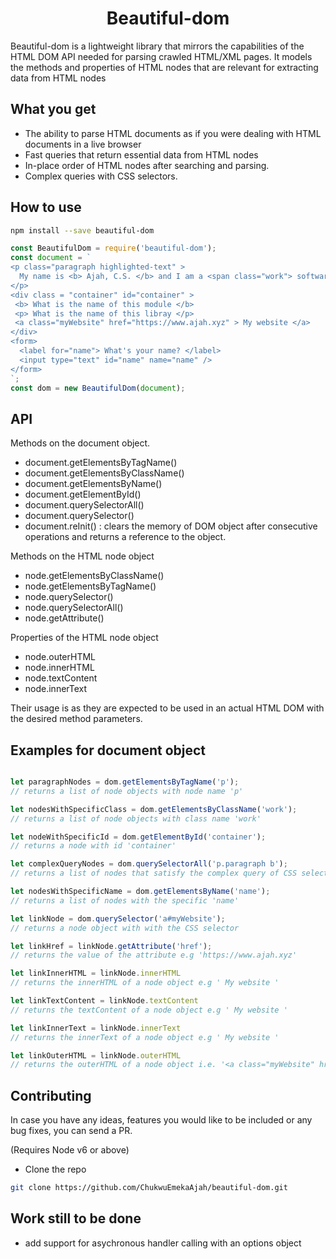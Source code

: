 <h1 align="center">Beautiful-dom</h1>

Beautiful-dom is a lightweight library that mirrors the capabilities of the HTML DOM API needed for parsing crawled HTML/XML pages. It models the methods and properties of HTML nodes that are relevant for extracting data from HTML nodes


## What you get
- The ability to parse HTML documents as if you were dealing with HTML documents in a live browser
- Fast queries that return essential data from HTML nodes
- In-place order of HTML nodes after searching and parsing.
- Complex queries with CSS selectors.
## How to use
```bash
npm install --save beautiful-dom
```

```js
const BeautifulDom = require('beautiful-dom');
const document = `
<p class="paragraph highlighted-text" >
  My name is <b> Ajah, C.S. </b> and I am a <span class="work"> software developer </span>
</p>
<div class = "container" id="container" >
 <b> What is the name of this module </b>
 <p> What is the name of this libray </p>
 <a class="myWebsite" href="https://www.ajah.xyz" > My website </a>
</div>
<form>
  <label for="name"> What's your name? </label>
  <input type="text" id="name" name="name" />
</form>
`;
const dom = new BeautifulDom(document);
```

## API 
Methods on the document object.
- document.getElementsByTagName()
- document.getElementsByClassName()
- document.getElementsByName()
- document.getElementById()
- document.querySelectorAll()
- document.querySelector()
- document.reInit() : clears the memory of DOM object after consecutive operations and returns a reference to the object.

Methods on the HTML node object
- node.getElementsByClassName()
- node.getElementsByTagName()
- node.querySelector()
- node.querySelectorAll()
- node.getAttribute()

Properties of the HTML node object
- node.outerHTML
- node.innerHTML
- node.textContent
- node.innerText

Their usage is as they are expected to be used in an actual HTML DOM with the desired method parameters.

## Examples for document object

```js

let paragraphNodes = dom.getElementsByTagName('p');
// returns a list of node objects with node name 'p'

let nodesWithSpecificClass = dom.getElementsByClassName('work');
// returns a list of node objects with class name 'work'

let nodeWithSpecificId = dom.getElementById('container');
// returns a node with id 'container'

let complexQueryNodes = dom.querySelectorAll('p.paragraph b');
// returns a list of nodes that satisfy the complex query of CSS selectors

let nodesWithSpecificName = dom.getElementsByName('name');
// returns a list of nodes with the specific 'name'

let linkNode = dom.querySelector('a#myWebsite');
// returns a node object with with the CSS selector

let linkHref = linkNode.getAttribute('href');
// returns the value of the attribute e.g 'https://www.ajah.xyz'

let linkInnerHTML = linkNode.innerHTML
// returns the innerHTML of a node object e.g ' My website '

let linkTextContent = linkNode.textContent 
// returns the textContent of a node object e.g ' My website '

let linkInnerText = linkNode.innerText
// returns the innerText of a node object e.g ' My website '

let linkOuterHTML = linkNode.outerHTML
// returns the outerHTML of a node object i.e. '<a class="myWebsite" href="https://www.ajah.xyz" > My website </a>'

```


## Contributing
In case you have any ideas, features you would like to be included or any bug fixes, you can send a PR.

(Requires Node v6 or above)
- Clone the repo

```bash
git clone https://github.com/ChukwuEmekaAjah/beautiful-dom.git
```

## Work still to be done 
- add support for asychronous handler calling with an options object
